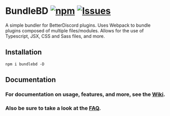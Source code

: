 # BundleBD [![npm](https://img.shields.io/npm/v/bundlebd)](https://www.npmjs.com/package/bundlebd) [![Issues](https://img.shields.io/github/issues/Neodymium7/BundleBD?logo=GitHub)](https://github.com/Neodymium7/BundleBD/issues)

A simple bundler for BetterDiscord plugins. Uses Webpack to bundle plugins composed of multiple files/modules. Allows for the use of Typescript, JSX, CSS and Sass files, and more.

## Installation

```
npm i bundlebd -D
```

## Documentation

### For documentation on usage, features, and more, see the [Wiki](https://github.com/Neodymium7/BundleBD/wiki).

### Also be sure to take a look at the [FAQ](https://github.com/Neodymium7/BundleBD/wiki/FAQ).
